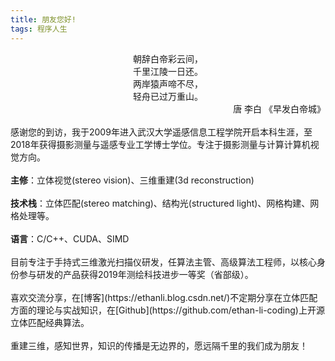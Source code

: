 ```yaml
---
title: 朋友您好!
tags: 程序人生
---
```


<div style="text-align: center">
朝辞白帝彩云间，<br>千里江陵一日还。 <br>两岸猿声啼不尽，<br>轻舟已过万重山。</div>
<!--more-->
<div style="text-align: right"> 唐 李白 《早发白帝城》</div>

<br>
感谢您的到访，我于2009年进入武汉大学遥感信息工程学院开启本科生涯，至2018年获得摄影测量与遥感专业工学博士学位。专注于摄影测量与计算计算机视觉方向。
<br><br>
<b>主修</b>：立体视觉(stereo vision)、三维重建(3d reconstruction)
<br><br>
<b>技术栈</b>：立体匹配(stereo matching)、结构光(structured light)、网格构建、网格处理等。
<br><br>
<b>语言</b>：C/C++、CUDA、SIMD
<br><br>
目前专注于手持式三维激光扫描仪研发，任算法主管、高级算法工程师，以核心身份参与研发的产品获得2019年测绘科技进步一等奖（省部级）。
<br><br>
喜欢交流分享，在[博客](https://ethanli.blog.csdn.net/)不定期分享在立体匹配方面的理论与实战知识，在[Github](https://github.com/ethan-li-coding)上开源立体匹配经典算法。
<br><br>
重建三维，感知世界，知识的传播是无边界的，愿远隔千里的我们成为朋友！